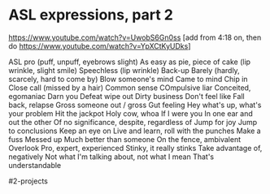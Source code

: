 # ASL expressions, part 2
https://www.youtube.com/watch?v=UwobS6Gn0ss
[add from 4:18 on, then do https://www.youtube.com/watch?v=YpXCtKyUDks]

ASL pro (puff, unpuff, eyebrows slight)
As easy as pie, piece of cake (lip wrinkle, slight smile)
Speechless (lip wrinkle)
Back-up
Barely (hardly, scarcely, hard to come by)
Blow someone's mind
Came to mind
Chip in
Close call (missed by a hair)
Common sense
COmpulsive liar
Conceited, egomaniac
Darn you
Defeat wipe out
Dirty business
Don't feel like
Fall back, relapse
Gross someone out / gross
Gut feeling
Hey what's up, what's your problem
Hit the jackpot
Holy cow, whoa
If I were you
In one ear and out the other
Of no significance, despite, regardless of
Jump for joy
Jump to conclusions
Keep an eye on
Live and learn, roll with the punches
Make a fuss
Messed up
Much better than someone
On the fence, ambivalent
Overlook
Pro, expert, experienced
Stinky, it really stinks
Take advantage of, negatively
Not what I'm talking about, not what I mean
That's understandable

#2-projects